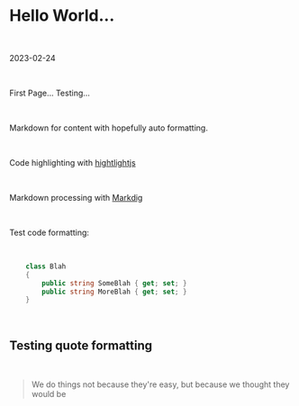 ﻿# Hello World...    

&nbsp;
&nbsp;
&nbsp;

2023-02-24  

&nbsp;
&nbsp;
&nbsp;

First Page... Testing...     &nbsp;

&nbsp;
&nbsp;
&nbsp;

Markdown for content with hopefully auto formatting.  &nbsp;

&nbsp;
&nbsp;
&nbsp;

Code highlighting with [hightlightjs](https://highlightjs.org/)    

&nbsp;
&nbsp;
&nbsp;

Markdown processing with [Markdig](https://github.com/xoofx/markdig)    

&nbsp;
&nbsp;
&nbsp;
 
Test code formatting:  

&nbsp;
&nbsp;

```C#
    class Blah
    {
        public string SomeBlah { get; set; }
        public string MoreBlah { get; set; }
    }
```
&nbsp;
&nbsp;


##  Testing quote formatting
&nbsp;
&nbsp;

> We do things not because they're easy, but because we thought they would be


